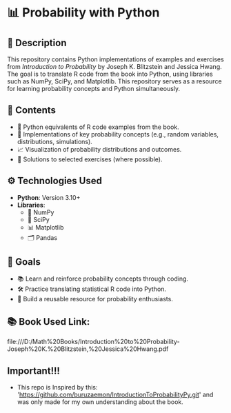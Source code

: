 # 📊 Probability with Python

## 📘 Description
This repository contains Python implementations of examples and exercises from *Introduction to Probability* by Joseph K. Blitzstein and Jessica Hwang. The goal is to translate R code from the book into Python, using libraries such as NumPy, SciPy, and Matplotlib. This repository serves as a resource for learning probability concepts and Python simultaneously.

## 📂 Contents
- 🐍 Python equivalents of R code examples from the book.
- 🎲 Implementations of key probability concepts (e.g., random variables, distributions, simulations).
- 📈 Visualization of probability distributions and outcomes.
- 📝 Solutions to selected exercises (where possible).

## ⚙️ Technologies Used
- **Python**: Version 3.10+
- **Libraries**: 
  - 🐍 NumPy
  - 🔬 SciPy
  - 📊 Matplotlib
  - 🗂️ Pandas

## 🎯 Goals
- 📚 Learn and reinforce probability concepts through coding.
- 🛠️ Practice translating statistical R code into Python.
- 🌟 Build a reusable resource for probability enthusiasts.

## 📚 Book Used Link:
file:///D:/Math%20Books/Introduction%20to%20Probability-Joseph%20K.%20Blitzstein,%20Jessica%20Hwang.pdf

## Important!!!
- This repo is Inspired by this: 'https://github.com/buruzaemon/IntroductionToProbabilityPy.git' and was only made for my own understanding about the book.

